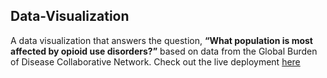 ## Data-Visualization

A data visualization that answers the question, **“What population is most affected by opioid use disorders?”** based on data from the Global Burden of Disease Collaborative Network. Check out the live deployment [here](https://data-visualization-opioid.herokuapp.com/)
